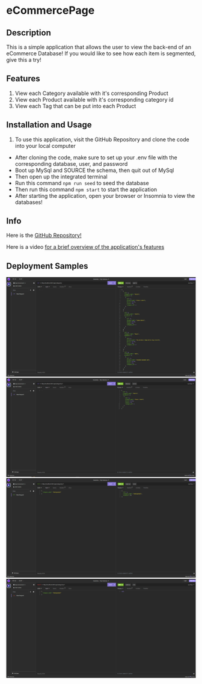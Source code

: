 # eCommercePage

## Description
This is a simple application that allows the user to view the back-end of an eCommerce Database! If you would like to see how each item is segmented, give this a try!

## Features

1. View each Category available with it's corresponding Product
2. View each Product available with it's corresponding category id
3. View each Tag that can be put into each Product

## Installation and Usage
1. To use this application, visit the GitHub Repository and clone the code into your local computer
- After cloning the code, make sure to set up your .env file with the corresponding database, user, and password
- Boot up MySql and SOURCE the schema, then quit out of MySql
- Then open up the integrated terminal
- Run this command `npm run seed` to seed the database
- Then run this command `npm start` to start the application
- After starting the application, open your browser or Insomnia to view the databases!

## Info
Here is the [GitHub Repository!](https://github.com/Mizzymizu/eCommercePage)

Here is a video [for a brief overview of the application's features](https://www.youtube.com/watch?v=Y8jg39ePSfQ)

## Deployment Samples

![categoriesAll](./deployment/categoriesAll.png)
![categoriesID](./deployment/categoriesID.png)
![categoriesPOST](./deployment/categoriesPOST.png)
![categoriesDELETE](./deployment/categoriesDelete.png)